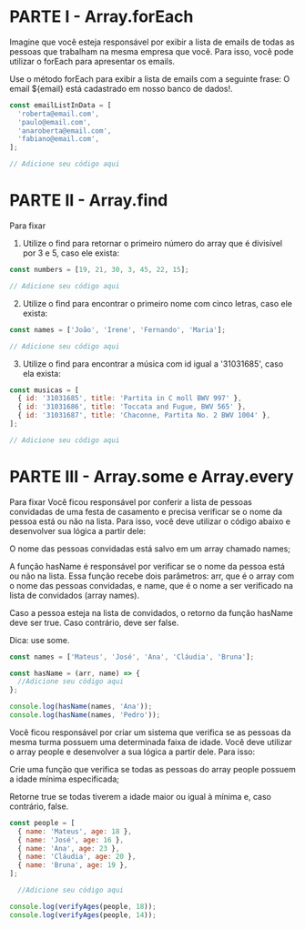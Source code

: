 # PARTE I - Array.forEach

Imagine que você esteja responsável por exibir a lista de emails de todas as pessoas que trabalham na mesma empresa que você. Para isso, você pode utilizar o forEach para apresentar os emails.

Use o método forEach para exibir a lista de emails com a seguinte frase: O email ${email} está cadastrado em nosso banco de dados!.

```js
const emailListInData = [
  'roberta@email.com',
  'paulo@email.com',
  'anaroberta@email.com',
  'fabiano@email.com',
];

// Adicione seu código aqui
```

# PARTE II - Array.find

Para fixar
1. Utilize o find para retornar o primeiro número do array que é divisível por 3 e 5, caso ele exista:

```js
const numbers = [19, 21, 30, 3, 45, 22, 15];

// Adicione seu código aqui
```

2. Utilize o find para encontrar o primeiro nome com cinco letras, caso ele exista:

```js
const names = ['João', 'Irene', 'Fernando', 'Maria'];

// Adicione seu código aqui
```

3. Utilize o find para encontrar a música com id igual a '31031685', caso ela exista:

```js
const musicas = [
  { id: '31031685', title: 'Partita in C moll BWV 997' },
  { id: '31031686', title: 'Toccata and Fugue, BWV 565' },
  { id: '31031687', title: 'Chaconne, Partita No. 2 BWV 1004' },
];

// Adicione seu código aqui
```

# PARTE III - Array.some e Array.every

Para fixar
Você ficou responsável por conferir a lista de pessoas convidadas de uma festa de casamento e precisa verificar se o nome da pessoa está ou não na lista. Para isso, você deve utilizar o código abaixo e desenvolver sua lógica a partir dele:

O nome das pessoas convidadas está salvo em um array chamado names;

A função hasName é responsável por verificar se o nome da pessoa está ou não na lista. Essa função recebe dois parâmetros: arr, que é o array com o nome das pessoas convidadas, e name, que é o nome a ser verificado na lista de convidados (array names).

Caso a pessoa esteja na lista de convidados, o retorno da função hasName deve ser true. Caso contrário, deve ser false.

Dica: use some.

```js
const names = ['Mateus', 'José', 'Ana', 'Cláudia', 'Bruna'];

const hasName = (arr, name) => {
  //Adicione seu código aqui
};

console.log(hasName(names, 'Ana'));
console.log(hasName(names, 'Pedro'));
```

Você ficou responsável por criar um sistema que verifica se as pessoas da mesma turma possuem uma determinada faixa de idade. Você deve utilizar o array people e desenvolver a sua lógica a partir dele. Para isso:

Crie uma função que verifica se todas as pessoas do array people possuem a idade mínima especificada;

Retorne true se todas tiverem a idade maior ou igual à mínima e, caso contrário, false.

```js
const people = [
  { name: 'Mateus', age: 18 },
  { name: 'José', age: 16 },
  { name: 'Ana', age: 23 },
  { name: 'Cláudia', age: 20 },
  { name: 'Bruna', age: 19 },
];

  //Adicione seu código aqui

console.log(verifyAges(people, 18));
console.log(verifyAges(people, 14));
```